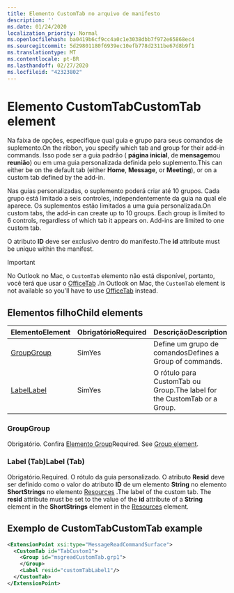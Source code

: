 ```yaml
---
title: Elemento CustomTab no arquivo de manifesto
description: ''
ms.date: 01/24/2020
localization_priority: Normal
ms.openlocfilehash: ba0419b6cf9cc4a0c1e3038dbb7f972e65868ec4
ms.sourcegitcommit: 5d29801180f6939ec10efb778d2311be67d8b9f1
ms.translationtype: MT
ms.contentlocale: pt-BR
ms.lasthandoff: 02/27/2020
ms.locfileid: "42323802"
---
```

# <a name="customtab-element"></a><span data-ttu-id="f4581-102">Elemento CustomTab</span><span class="sxs-lookup"><span data-stu-id="f4581-102">CustomTab element</span></span>

<span data-ttu-id="f4581-103">Na faixa de opções, especifique qual guia e grupo para seus comandos de suplemento.</span><span class="sxs-lookup"><span data-stu-id="f4581-103">On the ribbon, you specify which tab and group for their add-in commands.</span></span> <span data-ttu-id="f4581-104">Isso pode ser a guia padrão ( **página inicial**, de **mensagem**ou **reunião**) ou em uma guia personalizada definida pelo suplemento.</span><span class="sxs-lookup"><span data-stu-id="f4581-104">This can either be on the default tab (either **Home**, **Message**, or **Meeting**), or on a custom tab defined by the add-in.</span></span>

<span data-ttu-id="f4581-p102">Nas guias personalizadas, o suplemento poderá criar até 10 grupos. Cada grupo está limitado a seis controles, independentemente da guia na qual ele aparece. Os suplementos estão limitados a uma guia personalizada.</span><span class="sxs-lookup"><span data-stu-id="f4581-p102">On custom tabs, the add-in can create up to 10 groups. Each group is limited to 6 controls, regardless of which tab it appears on. Add-ins are limited to one custom tab.</span></span>

<span data-ttu-id="f4581-108">O atributo **ID** deve ser exclusivo dentro do manifesto.</span><span class="sxs-lookup"><span data-stu-id="f4581-108">The **id** attribute must be unique within the manifest.</span></span>

> [!IMPORTANT]
> <span data-ttu-id="f4581-109">No Outlook no Mac, o `CustomTab` elemento não está disponível, portanto, você terá que usar o [OfficeTab](officetab.md) .</span><span class="sxs-lookup"><span data-stu-id="f4581-109">In Outlook on Mac, the `CustomTab` element is not available so you'll have to use [OfficeTab](officetab.md) instead.</span></span>

## <a name="child-elements"></a><span data-ttu-id="f4581-110">Elementos filho</span><span class="sxs-lookup"><span data-stu-id="f4581-110">Child elements</span></span>

|  <span data-ttu-id="f4581-111">Elemento</span><span class="sxs-lookup"><span data-stu-id="f4581-111">Element</span></span> |  <span data-ttu-id="f4581-112">Obrigatório</span><span class="sxs-lookup"><span data-stu-id="f4581-112">Required</span></span>  |  <span data-ttu-id="f4581-113">Descrição</span><span class="sxs-lookup"><span data-stu-id="f4581-113">Description</span></span>  |
|:-----|:-----|:-----|
|  [<span data-ttu-id="f4581-114">Group</span><span class="sxs-lookup"><span data-stu-id="f4581-114">Group</span></span>](group.md)      | <span data-ttu-id="f4581-115">Sim</span><span class="sxs-lookup"><span data-stu-id="f4581-115">Yes</span></span> |  <span data-ttu-id="f4581-116">Define um grupo de comandos</span><span class="sxs-lookup"><span data-stu-id="f4581-116">Defines a Group of commands.</span></span>  |
|  [<span data-ttu-id="f4581-117">Label</span><span class="sxs-lookup"><span data-stu-id="f4581-117">Label</span></span>](#label-tab)      | <span data-ttu-id="f4581-118">Sim</span><span class="sxs-lookup"><span data-stu-id="f4581-118">Yes</span></span> |  <span data-ttu-id="f4581-119">O rótulo para CustomTab ou Group.</span><span class="sxs-lookup"><span data-stu-id="f4581-119">The label for the CustomTab or a Group.</span></span>  |

### <a name="group"></a><span data-ttu-id="f4581-120">Group</span><span class="sxs-lookup"><span data-stu-id="f4581-120">Group</span></span>

<span data-ttu-id="f4581-p103">Obrigatório. Confira [Elemento Group](group.md)</span><span class="sxs-lookup"><span data-stu-id="f4581-p103">Required. See [Group element](group.md).</span></span>

### <a name="label-tab"></a><span data-ttu-id="f4581-123">Label (Tab)</span><span class="sxs-lookup"><span data-stu-id="f4581-123">Label (Tab)</span></span>

<span data-ttu-id="f4581-124">Obrigatório.</span><span class="sxs-lookup"><span data-stu-id="f4581-124">Required.</span></span> <span data-ttu-id="f4581-125">O rótulo da guia personalizado. O atributo **Resid** deve ser definido como o valor do atributo **ID** de um elemento **String** no elemento **ShortStrings** no elemento [Resources](resources.md) .</span><span class="sxs-lookup"><span data-stu-id="f4581-125">The label of the custom tab. The **resid** attribute must be set to the value of the **id** attribute of a **String** element in the **ShortStrings** element in the [Resources](resources.md) element.</span></span>


## <a name="customtab-example"></a><span data-ttu-id="f4581-126">Exemplo de CustomTab</span><span class="sxs-lookup"><span data-stu-id="f4581-126">CustomTab example</span></span>

```xml
<ExtensionPoint xsi:type="MessageReadCommandSurface">
  <CustomTab id="TabCustom1">
    <Group id="msgreadCustomTab.grp1">
    </Group>
    <Label resid="customTabLabel1"/>
  </CustomTab>
</ExtensionPoint>
```
